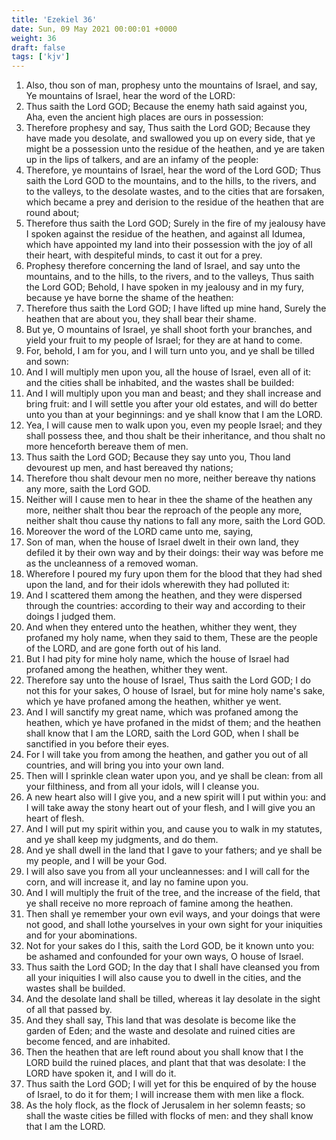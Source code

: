 ```yaml
---
title: 'Ezekiel 36'
date: Sun, 09 May 2021 00:00:01 +0000
weight: 36
draft: false
tags: ['kjv'] 
---
```


1. Also, thou son of man, prophesy unto the mountains of Israel, and say, Ye mountains of Israel, hear the word of the LORD:
2. Thus saith the Lord GOD; Because the enemy hath said against you, Aha, even the ancient high places are ours in possession:
3. Therefore prophesy and say, Thus saith the Lord GOD; Because they have made you desolate, and swallowed you up on every side, that ye might be a possession unto the residue of the heathen, and ye are taken up in the lips of talkers, and are an infamy of the people:
4. Therefore, ye mountains of Israel, hear the word of the Lord GOD; Thus saith the Lord GOD to the mountains, and to the hills, to the rivers, and to the valleys, to the desolate wastes, and to the cities that are forsaken, which became a prey and derision to the residue of the heathen that are round about;
5. Therefore thus saith the Lord GOD; Surely in the fire of my jealousy have I spoken against the residue of the heathen, and against all Idumea, which have appointed my land into their possession with the joy of all their heart, with despiteful minds, to cast it out for a prey.
6. Prophesy therefore concerning the land of Israel, and say unto the mountains, and to the hills, to the rivers, and to the valleys, Thus saith the Lord GOD; Behold, I have spoken in my jealousy and in my fury, because ye have borne the shame of the heathen:
7. Therefore thus saith the Lord GOD; I have lifted up mine hand, Surely the heathen that are about you, they shall bear their shame.
8. But ye, O mountains of Israel, ye shall shoot forth your branches, and yield your fruit to my people of Israel; for they are at hand to come.
9. For, behold, I am for you, and I will turn unto you, and ye shall be tilled and sown:
10. And I will multiply men upon you, all the house of Israel, even all of it: and the cities shall be inhabited, and the wastes shall be builded:
11. And I will multiply upon you man and beast; and they shall increase and bring fruit: and I will settle you after your old estates, and will do better unto you than at your beginnings: and ye shall know that I am the LORD.
12. Yea, I will cause men to walk upon you, even my people Israel; and they shall possess thee, and thou shalt be their inheritance, and thou shalt no more henceforth bereave them of men.
13. Thus saith the Lord GOD; Because they say unto you, Thou land devourest up men, and hast bereaved thy nations;
14. Therefore thou shalt devour men no more, neither bereave thy nations any more, saith the Lord GOD.
15. Neither will I cause men to hear in thee the shame of the heathen any more, neither shalt thou bear the reproach of the people any more, neither shalt thou cause thy nations to fall any more, saith the Lord GOD.
16. Moreover the word of the LORD came unto me, saying,
17. Son of man, when the house of Israel dwelt in their own land, they defiled it by their own way and by their doings: their way was before me as the uncleanness of a removed woman.
18. Wherefore I poured my fury upon them for the blood that they had shed upon the land, and for their idols wherewith they had polluted it:
19. And I scattered them among the heathen, and they were dispersed through the countries: according to their way and according to their doings I judged them.
20. And when they entered unto the heathen, whither they went, they profaned my holy name, when they said to them, These are the people of the LORD, and are gone forth out of his land.
21. But I had pity for mine holy name, which the house of Israel had profaned among the heathen, whither they went.
22. Therefore say unto the house of Israel, Thus saith the Lord GOD; I do not this for your sakes, O house of Israel, but for mine holy name's sake, which ye have profaned among the heathen, whither ye went.
23. And I will sanctify my great name, which was profaned among the heathen, which ye have profaned in the midst of them; and the heathen shall know that I am the LORD, saith the Lord GOD, when I shall be sanctified in you before their eyes.
24. For I will take you from among the heathen, and gather you out of all countries, and will bring you into your own land.
25. Then will I sprinkle clean water upon you, and ye shall be clean: from all your filthiness, and from all your idols, will I cleanse you.
26. A new heart also will I give you, and a new spirit will I put within you: and I will take away the stony heart out of your flesh, and I will give you an heart of flesh.
27. And I will put my spirit within you, and cause you to walk in my statutes, and ye shall keep my judgments, and do them.
28. And ye shall dwell in the land that I gave to your fathers; and ye shall be my people, and I will be your God.
29. I will also save you from all your uncleannesses: and I will call for the corn, and will increase it, and lay no famine upon you.
30. And I will multiply the fruit of the tree, and the increase of the field, that ye shall receive no more reproach of famine among the heathen.
31. Then shall ye remember your own evil ways, and your doings that were not good, and shall lothe yourselves in your own sight for your iniquities and for your abominations.
32. Not for your sakes do I this, saith the Lord GOD, be it known unto you: be ashamed and confounded for your own ways, O house of Israel.
33. Thus saith the Lord GOD; In the day that I shall have cleansed you from all your iniquities I will also cause you to dwell in the cities, and the wastes shall be builded.
34. And the desolate land shall be tilled, whereas it lay desolate in the sight of all that passed by.
35. And they shall say, This land that was desolate is become like the garden of Eden; and the waste and desolate and ruined cities are become fenced, and are inhabited.
36. Then the heathen that are left round about you shall know that I the LORD build the ruined places, and plant that that was desolate: I the LORD have spoken it, and I will do it.
37. Thus saith the Lord GOD; I will yet for this be enquired of by the house of Israel, to do it for them; I will increase them with men like a flock.
38. As the holy flock, as the flock of Jerusalem in her solemn feasts; so shall the waste cities be filled with flocks of men: and they shall know that I am the LORD.
